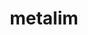 ---
title: metalim
github: https://github.com/metalim
mode: light
transition: 1s
score: 88.6
archetype:
- Innovative
---